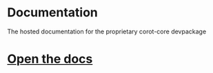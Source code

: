 # Documentation
The hosted documentation for the proprietary corot-core devpackage
# [Open the docs](http://docs.corot.dev/docs.md.html)
